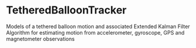 TetheredBalloonTracker
======================

Models of a tethered balloon motion and associated Extended Kalman Filter Algorithm for estimating motion from accelerometer, gyroscope, GPS and magnetometer observations
